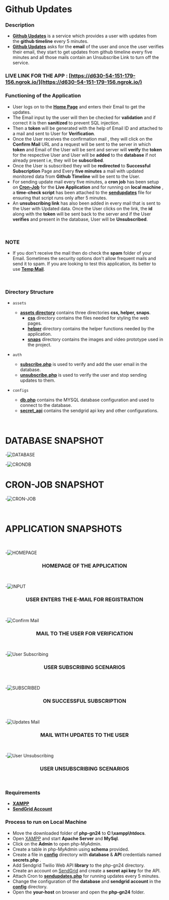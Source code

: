 # Github Updates

### Description
- **[Github Updates](https://d630-54-151-179-156.ngrok.io/)** is a service which provides a user with updates from the **github timeline** every 5 minutes.
- **[Github Updates](https://d630-54-151-179-156.ngrok.io/)** asks for the **email** of the user and once the user verifies their email, they start to get updates from github timeline every five minutes and all those mails contain an Unsubscribe Link to turn off the service.

### LIVE LINK FOR THE APP : [https://d630-54-151-179-156.ngrok.io/](https://d630-54-151-179-156.ngrok.io/)


### Functioning of the Application 

- User logs on to the **[Home Page](https://d630-54-151-179-156.ngrok.io/)** and enters their Email to get the updates.
- The Email input by the user will then be checked for **validation** and if correct it is then **sanitized** to prevent SQL injection.
- Then a **token** will be generated with the help of Email ID and attached to a mail and sent to User for **Verification**.
- Once the User receives the confirmation mail , they will click on the **Confirm Mail** URL and a request will be sent to the server in which **token**
  and Email of the User will be sent and server will **verify** the **token** for the respective User and User will be **added** to the **database** if not already present i.e, they will be **subscribed**.   
- Once the User is subscribed they will be **redirected** to **Successful Subscription** Page and Every **five minutes** a mail with updated monitored 
  data from **Github Timeline** will be sent to the User.
- For sending update mail every five minutes, a **cron job** has been setup on **[Cron-Job](https://cron-job.org/en/)** for the **Live Application** and
  for running on **local machine** , a  **time-check script** has been attached to the **[sendupdates](https://github.com/rtlearn/php-gn24/blob/master/sendupdates.php)** file for ensuring that script runs only after 5 minutes.  
- An **unsubscribing link** has also been added in every mail that is sent to the User with Updated data. Once the User clicks on the link, the **id**
  along with the **token** will be sent back to the server and if the User **verifies** and present in the database, User will be **Unsubscribed**.     
<br/>

### NOTE

- If you don't receive the mail then do check the **spam** folder of your Email. Sometimes the security options don't allow frequent mails and send it to 
  spam. If you are looking to test this application, its better to use **[Temp Mail](https://temp-mail.org/en/)**. 
<br/>

### Directory Structure

- `assets`
  - **[assets directory](https://github.com/rtlearn/php-gn24/tree/master/assets)** contains three directories **css, helper, snaps**.
    - **[css](https://github.com/rtlearn/php-gn24/tree/master/assets/css)** directory contains the files needed for styling the web pages.
    - **[helper](https://github.com/rtlearn/php-gn24/tree/master/assets/helper)** directory contains the helper functions needed by the application.
    - **[snaps](https://github.com/rtlearn/php-gn24/tree/master/assets/snaps)** directory contains the images and video prototype used in the project.
  
- `auth`
  - **[subscribe.php](https://github.com/rtlearn/php-gn24/blob/master/auth/subscribe.php)** is used to verify and add the user email in the database.
  - **[unsubscribe.php](https://github.com/rtlearn/php-gn24/blob/master/auth/unsubscribe.php)** is used to verify the user and stop sending updates to them.
  
- `configs`
  
  - **[db.php](https://github.com/rtlearn/php-gn24/blob/master/config/db.php)** contains the MYSQL database configuration and used to connect to the  database.
  - **[secret_api](https://github.com/rtlearn/php-gn24/blob/master/config/secret_api.php)** contains the sendgrid api key and other configurations.
   
<br/>

# DATABASE SNAPSHOT

  -![DATABASE](/assets/snaps/db.PNG)
  
  -![CRONDB](/assets/snaps/cron1.PNG)
 
# CRON-JOB SNAPSHOT

  -![CRON-JOB](/assets/snaps/cron.PNG)  

<br/>

# APPLICATION SNAPSHOTS

  <br/>

  -![HOMEPAGE](/assets/snaps/home.PNG)
  
<h3 align="center">HOMEPAGE OF THE APPLICATION</h3>
  
<br/>

  -![INPUT](/assets/snaps/input.PNG)
<h3 align="center">USER ENTERS THE E-MAIL FOR REGISTRATION</h3>
 
<br/>
  
  -![Confirm Mail](/assets/snaps/confirmmail.PNG)
<h3 align="center">MAIL TO THE USER FOR VERIFICATION</h3>

<br/>
  
  -![User Subscribing](/assets/snaps/subbing.PNG)
<h3 align="center">USER SUBSCRIBING SCENARIOS</h3>
<br/>
  
  -![SUBSCRIBED](/assets/snaps/subbed.PNG)
<h3 align="center">ON SUCCESSFUL SUBSCRIPTION</h3>
<br/>
  
  -![Updates Mail](/assets/snaps/maildata.PNG)
<h3 align="center">MAIL WITH UPDATES TO THE USER</h3>
<br/>
 
 -![User Unsubscribing](/assets/snaps/unsub.PNG)
<h3 align="center">USER UNSUBSCRIBING SCENARIOS</h3>
<br/>

### Requirements
- **[XAMPP](https://www.apachefriends.org/index.html)**
- **[SendGrid Account](https://sendgrid.com/)**

### Process to run on Local Machine
  - Move the downloaded folder of **php-gn24** to **C:\xampp\htdocs**.
  - Open [XAMPP](https://www.apachefriends.org/index.html) and start **Apache Server** and **MySql**.
  - Click on the **Admin** to open php-MyAdmin.
  - Create a table in php-MyAdmin using **schema** provided.
  - Create a file in **[config](https://github.com/rtlearn/php-gn24/blob/master/config)** directory with **database** & **API** credentials named **secrets.php** .
  - Add Sendgrid Twilio Web API **library** to the php-gn24 directory.
  - Create an account on [SendGrid](https://sendgrid.com/) and create a **secret api key** for the API.
  - Attach Cron to **[sendupdates.php](https://github.com/rtlearn/php-gn24/blob/master/sendupdates.php)** for running updates every 5 minutes.
  - Change the configuration of the **database** and **sendgrid account** in the **[config](https://github.com/rtlearn/php-gn24/blob/master/config)** directory.
  - Open the **your-host** on browser and open the **php-gn24** folder.
